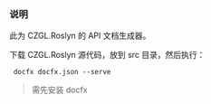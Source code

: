 ### 说明

此为 CZGL.Roslyn 的 API 文档生成器。

下载 CZGL.Roslyn 源代码，放到 src 目录，然后执行：

```
 docfx docfx.json --serve
```

> 需先安装 docfx

